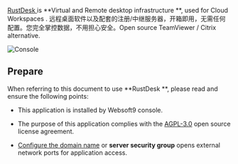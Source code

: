 [RustDesk ](https://rustdesk.com/) is **Virtual and Remote desktop infrastructure **, used for Cloud Workspaces . 远程桌面软件以及配套的注册/中继服务器，开箱即用，无需任何配置。您完全掌控数据，不用担心安全。Open source TeamViewer / Citrix alternative.


![Console](https://libs.websoft9.com/Websoft9/DocsPicture/zh/rustdesk/rustdesk-gui-websoft9.jpg)


## Prepare

When referring to this document to use **RustDesk **, please read and ensure the following points:

- This application is installed by Websoft9 console.

- The purpose of this application complies with the [AGPL-3.0](https://opensource.org/licenses/AGPL-3.0) open source license agreement.

- [Configure the domain name](./domain-set) or **server security group** opens external network ports for application access.